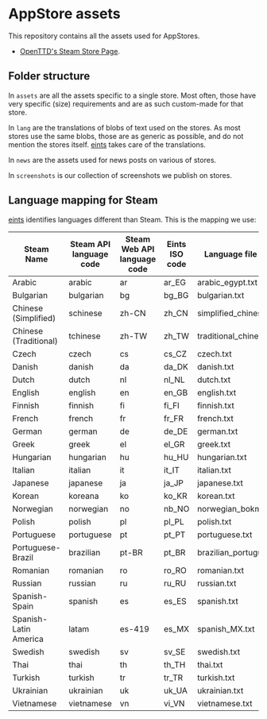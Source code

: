 # AppStore assets

This repository contains all the assets used for AppStores.

- [OpenTTD's Steam Store Page](https://store.steampowered.com/app/1536610/OpenTTD/).

## Folder structure

In `assets` are all the assets specific to a single store.
Most often, those have very specific (size) requirements and are as such custom-made for that store.

In `lang` are the translations of blobs of text used on the stores.
As most stores use the same blobs, those are as generic as possible, and do not mention the stores itself.
[eints](https://translator.openttd.org) takes care of the translations.

In `news` are the assets used for news posts on various of stores.

In `screenshots` is our collection of screenshots we publish on stores.

## Language mapping for Steam

[eints](https://translator.openttd.org) identifies languages different than Steam. This is the mapping we use:

| Steam Name            | Steam API language code | Steam Web API language code | Eints ISO code | Language file name       |
| --------------------- | ----------------------- | --------------------------- | -------------- | ------------------------ |
| Arabic                | arabic                  | ar                          | ar_EG          | arabic_egypt.txt         |
| Bulgarian             | bulgarian               | bg                          | bg_BG          | bulgarian.txt            |
| Chinese (Simplified)  | schinese                | zh-CN                       | zh_CN          | simplified_chinese.txt   |
| Chinese (Traditional) | tchinese                | zh-TW                       | zh_TW          | traditional_chinese.txt  |
| Czech                 | czech                   | cs                          | cs_CZ          | czech.txt                |
| Danish                | danish                  | da                          | da_DK          | danish.txt               |
| Dutch                 | dutch                   | nl                          | nl_NL          | dutch.txt                |
| English               | english                 | en                          | en_GB          | english.txt              |
| Finnish               | finnish                 | fi                          | fi_FI          | finnish.txt              |
| French                | french                  | fr                          | fr_FR          | french.txt               |
| German                | german                  | de                          | de_DE          | german.txt               |
| Greek                 | greek                   | el                          | el_GR          | greek.txt                |
| Hungarian             | hungarian               | hu                          | hu_HU          | hungarian.txt            |
| Italian               | italian                 | it                          | it_IT          | italian.txt              |
| Japanese              | japanese                | ja                          | ja_JP          | japanese.txt             |
| Korean                | koreana                 | ko                          | ko_KR          | korean.txt               |
| Norwegian             | norwegian               | no                          | nb_NO          | norwegian_bokmal.txt     |
| Polish                | polish                  | pl                          | pl_PL          | polish.txt               |
| Portuguese            | portuguese              | pt                          | pt_PT          | portuguese.txt           |
| Portuguese-Brazil     | brazilian               | pt-BR                       | pt_BR          | brazilian_portuguese.txt |
| Romanian              | romanian                | ro                          | ro_RO          | romanian.txt             |
| Russian               | russian                 | ru                          | ru_RU          | russian.txt              |
| Spanish-Spain         | spanish                 | es                          | es_ES          | spanish.txt              |
| Spanish-Latin America | latam                   | es-419                      | es_MX          | spanish_MX.txt           |
| Swedish               | swedish                 | sv                          | sv_SE          | swedish.txt              |
| Thai                  | thai                    | th                          | th_TH          | thai.txt                 |
| Turkish               | turkish                 | tr                          | tr_TR          | turkish.txt              |
| Ukrainian             | ukrainian               | uk                          | uk_UA          | ukrainian.txt            |
| Vietnamese            | vietnamese              | vn                          | vi_VN          | vietnamese.txt           |
